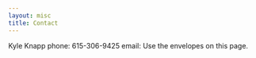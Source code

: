 ```yaml
---
layout: misc
title: Contact
---
```


Kyle Knapp
phone: 615-306-9425
email: Use the envelopes on this page.

